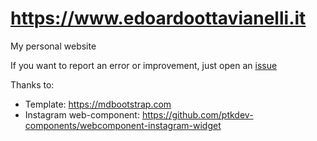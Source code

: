 https://www.edoardoottavianelli.it
===

My personal website

If you want to report an error or improvement, just open an [issue](https://github.com/edoardottt/edoardoottavianelli.it/issues)

Thanks to:
   
   - Template: https://mdbootstrap.com
   - Instagram web-component: https://github.com/ptkdev-components/webcomponent-instagram-widget
